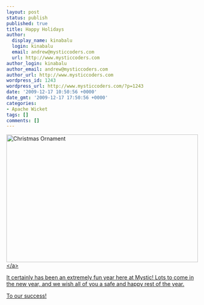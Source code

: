 ```yaml
---
layout: post
status: publish
published: true
title: Happy Holidays
author:
  display_name: kinabalu
  login: kinabalu
  email: andrew@mysticcoders.com
  url: http://www.mysticcoders.com
author_login: kinabalu
author_email: andrew@mysticcoders.com
author_url: http://www.mysticcoders.com
wordpress_id: 1243
wordpress_url: http://www.mysticcoders.com/?p=1243
date: '2009-12-17 10:50:56 +0000'
date_gmt: '2009-12-17 17:50:56 +0000'
categories:
- Apache Wicket
tags: []
comments: []
---
```

<p><a href="http:&#47;&#47;www.flickr.com&#47;photos&#47;kinabalu&#47;4192496155&#47;" title="Christmas Ornament by kinabalu, on Flickr"><img src="http:&#47;&#47;farm3.static.flickr.com&#47;2792&#47;4192496155_4a525958a1.jpg" width="500" height="333" alt="Christmas Ornament" &#47;><&#47;a></p>
<p>It certainly has been an extremely fun year here at Mystic!  Lots to come in the new year, and we wish all of you a safe and happy rest of the year.</p>
<p>To our success!</p>
